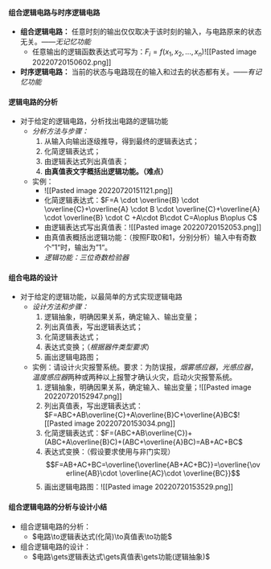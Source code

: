 #### 组合逻辑电路与时序逻辑电路
- **组合逻辑电路：** 任意时刻的输出仅仅取决于该时刻的输入，与电路原来的状态无关。——*无记忆功能*
	- 任意输出的逻辑函数表达式可写为：$F_i=f(x_1,x_2,...,x_{n})$![[Pasted image 20220720150602.png]]
- **时序逻辑电路：** 当前的状态与电路现在的输入和过去的状态都有关。——*有记忆功能*

#### 逻辑电路的分析
- 对于给定的逻辑电路，分析找出电路的逻辑功能
	- *分析方法与步骤：*
		1. 从输入向输出逐级推导，得到最终的逻辑表达式；
		2. 化简逻辑表达式；
		3. 由逻辑表达式列出真值表；
		4. **由真值表文字概括出逻辑功能。（难点）**
	- 实例：
		- ![[Pasted image 20220720151121.png]]
		- 化简逻辑表达式：$F=A \cdot \overline{B} \cdot \overline{C}+\overline{A} \cdot B \cdot \overline{C}+\overline{A} \cdot \overline{B} \cdot C +A\cdot B\cdot C=A\oplus B\oplus C$
		- 由逻辑表达式写出真值表：![[Pasted image 20220720152053.png]]
		- 由真值表概括出逻辑功能：（按照F取0和1，分别分析）输入中有奇数个”1“时，输出为”1“。
		- *逻辑功能：三位奇数检验器*

#### 组合电路的设计
- 对于给定的逻辑功能，以最简单的方式实现逻辑电路
	- *设计方法和步骤：*
		1. 逻辑抽象，明确因果关系，确定输入、输出变量；
		2. 列出真值表，写出逻辑表达式；
		3. 化简逻辑表达式；
		4. 表达式变换；（*根据器件类型要求*）
		5. 画出逻辑电路图；
	- 实例：请设计火灾报警系统。要求：为防误报，*烟雾感应器*，*光感应器*，*温度感应器*两种或两种以上报警才确认火灾，启动火灾报警系统。
		1. 逻辑抽象，明确因果关系，确定输入、输出变量；![[Pasted image 20220720152947.png]]
		2. 列出真值表，写出逻辑表达式：$F=ABC+AB\overline{C}+A\overline{B}C+\overline{A}BC$![[Pasted image 20220720153034.png]]
		3. 化简逻辑表达式：$F=(ABC+AB\overline{C})+(ABC+A\overline{B}C)+(ABC+\overline{A}BC)=AB+AC+BC$
		4. 表达式变换：（假设要求使用与非门实现）$$F=AB+AC+BC=\overline{\overline{AB+AC+BC}}=\overline{\overline{AB}\cdot \overline{AC}\cdot \overline{BC}}$$
		5. 画出逻辑电路图：![[Pasted image 20220720153529.png]]

#### 组合逻辑电路的分析与设计小结
- 组合逻辑电路的分析：
	- $电路\to逻辑表达式(化简)\to真值表\to功能$
- 组合逻辑电路的设计：
	- $电路\gets逻辑表达式\gets真值表\gets功能(逻辑抽象)$